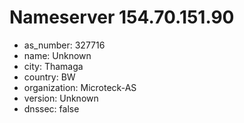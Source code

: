# Nameserver 154.70.151.90

* as_number: 327716
* name: Unknown
* city: Thamaga
* country: BW
* organization: Microteck-AS
* version: Unknown
* dnssec: false
